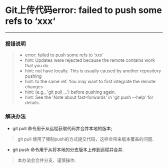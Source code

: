 # Git上传代码error: failed to push some refs to ‘xxx‘
----------------------
### 报错说明
> - error: failed to push some refs to ‘xxx‘
> - hint: Updates were rejected because the remote contains work that you do
> - hint: not have locally. This is usually caused by another repository pushing
> - hint: to the same ref. You may want to first integrate the remote changes
> - hint: (e.g., 'git pull ...') before pushing again.
> - hint: See the 'Note about fast-forwards' in 'git push --help' for details.

### 解决办法

- git pull 命令用于从远程获取代码并合并本地的版本;
> git pull 使用了强制push的方式提交代码，这样会带来版本覆盖的问题.
- git push 命令用于从将本地的分支版本上传到远程并合并.
> 本办法会合并分支，谨慎操作.